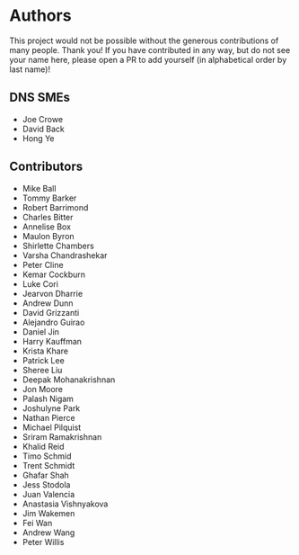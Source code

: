 # Authors

This project would not be possible without the generous contributions of many people.
Thank you! If you have contributed in any way, but do not see your name here, please open a PR to add yourself (in alphabetical order by last name)!

## DNS SMEs
- Joe Crowe
- David Back
- Hong Ye

## Contributors
- Mike Ball
- Tommy Barker
- Robert Barrimond
- Charles Bitter
- Annelise Box
- Maulon Byron
- Shirlette Chambers
- Varsha Chandrashekar
- Peter Cline
- Kemar Cockburn
- Luke Cori
- Jearvon Dharrie
- Andrew Dunn
- David Grizzanti
- Alejandro Guirao
- Daniel Jin
- Harry Kauffman
- Krista Khare
- Patrick Lee
- Sheree Liu
- Deepak Mohanakrishnan
- Jon Moore
- Palash Nigam
- Joshulyne Park
- Nathan Pierce
- Michael Pilquist
- Sriram Ramakrishnan
- Khalid Reid
- Timo Schmid
- Trent Schmidt
- Ghafar Shah
- Jess Stodola
- Juan Valencia
- Anastasia Vishnyakova
- Jim Wakemen
- Fei Wan
- Andrew Wang
- Peter Willis
